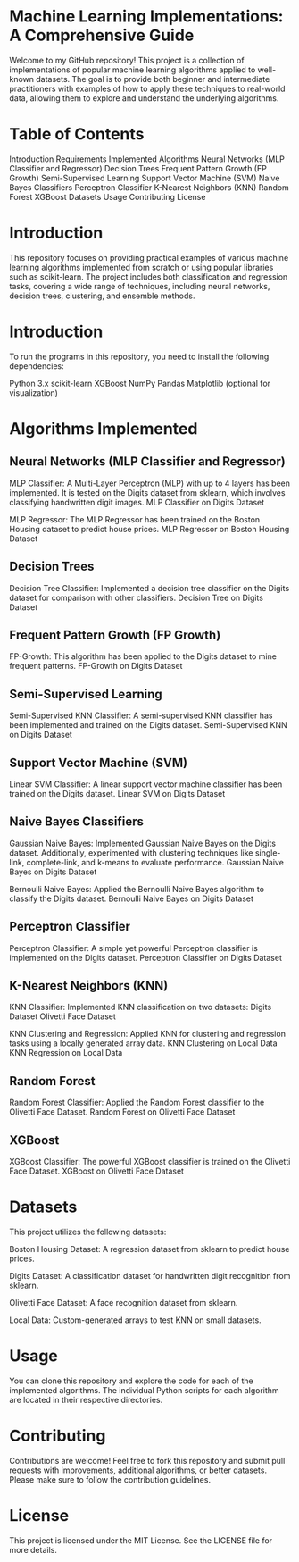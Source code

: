 Machine Learning Implementations: A Comprehensive Guide
=================================================================
Welcome to my GitHub repository! This project is a collection of implementations of popular machine learning algorithms applied to well-known datasets. The goal is to provide both beginner and intermediate practitioners with examples of how to apply these techniques to real-world data, allowing them to explore and understand the underlying algorithms.

Table of Contents
==================================
Introduction 
Requirements 
Implemented Algorithms 
Neural Networks (MLP Classifier and Regressor) 
Decision Trees 
Frequent Pattern Growth (FP Growth) 
Semi-Supervised Learning 
Support Vector Machine (SVM) 
Naive Bayes Classifiers 
Perceptron Classifier 
K-Nearest Neighbors (KNN) 
Random Forest 
XGBoost 
Datasets 
Usage 
Contributing 
License 

Introduction
==================================
This repository focuses on providing practical examples of various machine learning algorithms implemented from scratch or using popular libraries such as scikit-learn. The project includes both classification and regression tasks, covering a wide range of techniques, including neural networks, decision trees, clustering, and ensemble methods.

Introduction
==================================
To run the programs in this repository, you need to install the following dependencies:

Python 3.x 
scikit-learn 
XGBoost 
NumPy 
Pandas 
Matplotlib (optional for visualization) 

Algorithms Implemented
==================================
Neural Networks (MLP Classifier and Regressor)
-------------------------------------------------
MLP Classifier: A Multi-Layer Perceptron (MLP) with up to 4 layers has been implemented. It is tested on the Digits dataset from sklearn, which involves classifying handwritten digit images.
MLP Classifier on Digits Dataset

MLP Regressor: The MLP Regressor has been trained on the Boston Housing dataset to predict house prices.
MLP Regressor on Boston Housing Dataset

Decision Trees
-------------------------------------------------
Decision Tree Classifier: Implemented a decision tree classifier on the Digits dataset for comparison with other classifiers.
Decision Tree on Digits Dataset

Frequent Pattern Growth (FP Growth)
-------------------------------------------------
FP-Growth: This algorithm has been applied to the Digits dataset to mine frequent patterns.
FP-Growth on Digits Dataset

Semi-Supervised Learning
-------------------------------------------------
Semi-Supervised KNN Classifier: A semi-supervised KNN classifier has been implemented and trained on the Digits dataset.
Semi-Supervised KNN on Digits Dataset

Support Vector Machine (SVM)
-------------------------------------------------
Linear SVM Classifier: A linear support vector machine classifier has been trained on the Digits dataset.
Linear SVM on Digits Dataset

Naive Bayes Classifiers
-------------------------------------------------
Gaussian Naive Bayes: Implemented Gaussian Naive Bayes on the Digits dataset. 
Additionally, experimented with clustering techniques like single-link, complete-link, and k-means to evaluate performance.
Gaussian Naive Bayes on Digits Dataset

Bernoulli Naive Bayes: Applied the Bernoulli Naive Bayes algorithm to classify the Digits dataset.
Bernoulli Naive Bayes on Digits Dataset

Perceptron Classifier
-------------------------------------------------
Perceptron Classifier: A simple yet powerful Perceptron classifier is implemented on the Digits dataset.
Perceptron Classifier on Digits Dataset

K-Nearest Neighbors (KNN)
-------------------------------------------------
KNN Classifier: Implemented KNN classification on two datasets:
Digits Dataset
Olivetti Face Dataset

KNN Clustering and Regression: Applied KNN for clustering and regression tasks using a locally generated array data.
KNN Clustering on Local Data
KNN Regression on Local Data

Random Forest
-------------------------------------------------
Random Forest Classifier: Applied the Random Forest classifier to the Olivetti Face Dataset.
Random Forest on Olivetti Face Dataset

XGBoost
-------------------------------------------------
XGBoost Classifier: The powerful XGBoost classifier is trained on the Olivetti Face Dataset.
XGBoost on Olivetti Face Dataset

Datasets
==================================
This project utilizes the following datasets:

Boston Housing Dataset: A regression dataset from sklearn to predict house prices.

Digits Dataset: A classification dataset for handwritten digit recognition from sklearn.

Olivetti Face Dataset: A face recognition dataset from sklearn.

Local Data: Custom-generated arrays to test KNN on small datasets.

Usage
==================================
You can clone this repository and explore the code for each of the implemented algorithms. The individual Python scripts for each algorithm are located in their respective directories.

Contributing
==================================
Contributions are welcome! Feel free to fork this repository and submit pull requests with improvements, additional algorithms, or better datasets. Please make sure to follow the contribution guidelines.

License
==================================
This project is licensed under the MIT License. See the LICENSE file for more details.
